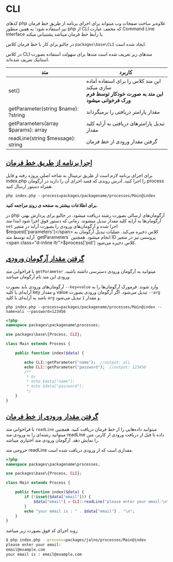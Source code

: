 # CLI
کدهای php علاوه‌بر ساخت صفحات وب میتواند برای اجرای برنامه از طریق خط فرمان نیز استفاده شود؛ به همین منظور php از
CLI که مخفف عبارت Command Line Interface یا رابط خط فرمان میباشد پشتیبانی میکند.

در جالنو برای کار با خط فرمان کلاس `packages\base\CLI` ایجاد شده است.

در کلاس CLI متدهای زیر تعریف شده است متدها برای سهولت استفاده بصورت استاتیک تعریف شده‌اند.

| متد |     کاربرد     |
|---------------|------------|
| <span class="display-block ltr">set()</span>  |   این متد کلاس را برای استفاده آماده سازی میکند<br>**این متد به صورت خودکار توسط فرم ورک فرخوانی میشود**  |
| <span class="display-block ltr">getParameter(string $name): ?string</span> |  مقدار پارامتر دریافتی را برمیگرداند   |
| <span class="display-block ltr">getParameters(array $params): array</span> |   تبدیل پارامترهای دریافتی به آرایه کلید مقدار   |
| <span class="display-block ltr">readLine(string $message): string</span> |  گرفتن مقدار ورودی از خط فرمان   |


## [اجرا برنامه از طریق خط فرمان](#run)
برای اجرای برنامه لازم است از طریق ترمینال به شاخه اصلی پروژه رفته و فایل index.php را اجرا کنید. آدرس روندی که قصد اجرای آن را دارید در آرگومان process همراه دستور ارسال کنید.

```shell
php index.php --process=packages/packagename/processes/Main@index
```
**برای اطلاعات بیشتر به صفحه ی [روند](process.md) مراجعه کنید.**

در php آرگومان‌های ارسالی بصورت رشته دریافت میشود. در جالنو برای پردازش بهتر، آرگومان‌ها به آرایه کلید مقدار تبدیل میشوند.
زمانی که دستور فوق اجرا شود ابتدا متد `set` اجرا شده و آرگومان‌های ورودی را بصورت آرایه در متغیر <span class="d-inline ltr">$request['parameters']</span> کلاس ذخیره می‌کند.
عملیات تبدیل آرگومان به آرایه توسط متد `getParameters` انجام میشود.
همچنین ID پروسس نیز در متغیر <span class="d-inline ltr">$process['pid']</span> کلاس دخیره می‌شود.


## [گرفتن مقدار آرگومان ورودی](#get_parameter)
با فراخوانی متد `getParameter` میتوانید به آرگومان ورودی دسترسی داشته باشید. 
ورودی این متد نام آرگومان میباشد.

آرگومان‌های ورودی باید بصورت `--key=value` وارد شوند. فرمورک آرگومان‌ها را به آرایه‌ای با کلید key و مقدار value تبدیل می‌شود.
اگر آرگومان ورودی بصورت `--arg` باشد به آرایه‌ای با کلید `arg` و مقدار `1` تبدیل می‌شود.

```shell
php index.php --process=packages/packagename/processes/Main@index --name=ali --password=123456
```

```php
<?php
namespace packages\packagename\processes;

use packages\base\{Process, CLI};

class Main extends Process {

	public function index($data) {

		echo CLI::getParameter("name");  //output: ali
		echo CLI::getParameter("password");  //output: 123456
		/**
		 * Or
		 * echo $data["name"];
		 * echo $data["password"];
		 */
	}
}
```

## [گرفتن مقدار ورودی از خط فرمان](#readLine)
با فراخوانی متد `readLine` میتوانید داده‌هایی را از خط‌ فرمان دریافت کنید. همچنین میتوانید رشته‌ای را به ورودی متد readLine داده تا قبل از دریافت ورودی از کاربر، متن را نمایش دهد. آرگومان ورودی متد اختیاری میباشد. 

خروجی متد readLine مقداری است که از ورودی دریافت شده است.


```php
<?php
namespace packages\packagename\processes;

use packages\base\{Process, CLI};

class Main extends Process {

	public function index($data) {
		if (!isset($data["email"])) {
			$data["email"] = CLI::readLine("please enter your email:\n");
		}
		echo "your email is : " . $data["email"] . "\n";
	}
}
```

روند اجرای کد فوق بصورت زیر میباشد
```bash
$ php index.php --process=packages/jalno/processes/Main@index
please enter your email:
email@example.com
your email is : email@example.com
```
